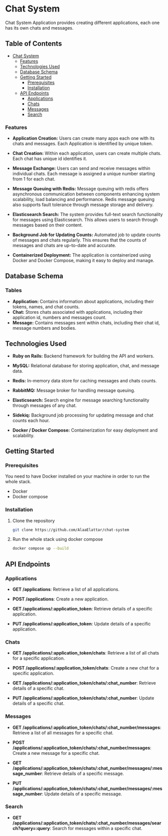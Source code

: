 # Chat System


Chat System Application provides creating different applications, each one has its own chats and messages.

## Table of Contents

- [Chat System](#chat-system)
  - [Features](#features)
  - [Technologies Used](#technologies-used)
  - [Database Schema](#database-schema)
  - [Getting Started](#getting-started)
    - [Prerequisites](#prerequisites)
    - [Installation](#installation)
  - [API Endpoints](#api-endpoints)
    - [Applications](#applications)
    - [Chats](#chats)
    - [Messages](#messages)
    - [Search](#search)


### Features
- <b> Application Creation:</b> Users can create many apps each one with its chats and messages. Each Application is identified by unique token.

- <b>Chat Creation:</b>  Within each application, users can create multiple chats. Each chat has unique id identifies it.

- <b>Message Exchange:</b> Users can send and receive messages within individual chats. Each message is assigned a unique number starting from 1 for each chat.

- <b> Message Queuing with Redis:</b> Message queuing with redis offers asynchronous communication between components enhancing system scalability, load balancing and performance. Redis message queuing also supports fault tolerance through message storage and delivery.  

- <b>Elasticsearch Search:</b> The system provides full-text search functionality for messages using Elasticsearch. This allows users to search through messages based on their content.

- <b>Background Job for Updating Counts:</b> Automated job to update counts of messages and chats regularly. This ensures that the counts of messages and chats are up-to-date and accurate.

- <b>Containerized Deployment:</b> The application is containerized using Docker and Docker Compose, making it easy to deploy and manage.

## Database Schema
### Tables
- <b> Application:</b> Contains information about applications, including their tokens, names, and chat counts.
- <b> Chat:</b> Stores chats associated with applications, including their application id,  numbers and messages count.
- <b> Message:</b> Contains messages sent within chats, including their chat id,  message numbers and bodies.

## Technologies Used
- **Ruby on Rails:** Backend framework for building the API and workers.

- **MySQL:** Relational database for storing application, chat, and message data.
- **Redis:**  In-memory data store for caching messages and chats counts.
- **RabbitMQ:** Message broker for handling message queuing.
- **Elasticsearch:** Search engine for message searching functionality through messages of any chat.

- **Sidekiq:** Background job processing for updating message and chat counts each hour.

- **Docker / Docker Compose:** Containerization for easy deployment and scalability.



## Getting Started

### Prerequisites

You need to have Docker installed on your machine in order to run the whole stack.
* Docker
* Docker compose 

### Installation

1. Clone the repository
   ```sh
   git clone https://github.com/AlaaElattar/chat-system
   ```
2. Run the whole stack using docker compose
    ```sh
   docker compose up --build
   ```

## API Endpoints

### Applications

- **GET /applications**: Retrieve a list of all applications.
  
- **POST /applications**: Create a new application.
  
- **GET /applications/:application_token**: Retrieve details of a specific application.
  
- **PUT /applications/:application_token**: Update details of a specific application.
  
### Chats

- **GET /applications/:application_token/chats**: Retrieve a list of all chats for a specific application.
  
- **POST /applications/:application_token/chats**: Create a new chat for a specific application.
  
- **GET /applications/:application_token/chats/:chat_number**: Retrieve details of a specific chat.
  
- **PUT /applications/:application_token/chats/:chat_number**: Update details of a specific chat.
  

### Messages

- **GET /applications/:application_token/chats/:chat_number/messages**: Retrieve a list of all messages for a specific chat.
  
- **POST /applications/:application_token/chats/:chat_number/messages**: Create a new message for a specific chat.
  
- **GET /applications/:application_token/chats/:chat_number/messages/:message_number**: Retrieve details of a specific message.
  
- **PUT /applications/:application_token/chats/:chat_number/messages/:message_number**: Update details of a specific message.
  
### Search

- **GET /applications/:application_token/chats/:chat_number/messages/search?query=:query**: Search for messages within a specific chat.
